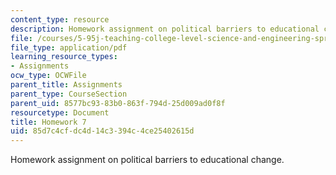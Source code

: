 ```yaml
---
content_type: resource
description: Homework assignment on political barriers to educational change.
file: /courses/5-95j-teaching-college-level-science-and-engineering-spring-2009/85d7c4cfdc4d14c3394c4ce25402615d_MIT5_95js09_hw07.pdf
file_type: application/pdf
learning_resource_types:
- Assignments
ocw_type: OCWFile
parent_title: Assignments
parent_type: CourseSection
parent_uid: 8577bc93-83b0-863f-794d-25d009ad0f8f
resourcetype: Document
title: Homework 7
uid: 85d7c4cf-dc4d-14c3-394c-4ce25402615d
---
```

Homework assignment on political barriers to educational change.


